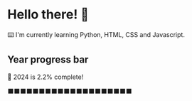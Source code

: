 # Hello there! 👋

⌨️ I'm currently learning Python, HTML, CSS and Javascript.

## Year progress bar

📅 2024 is 2.2% complete!

⬛⬛⬛⬛⬛⬛⬛⬛⬛⬛⬛⬛⬛⬛⬛⬛⬛⬛⬛⬛